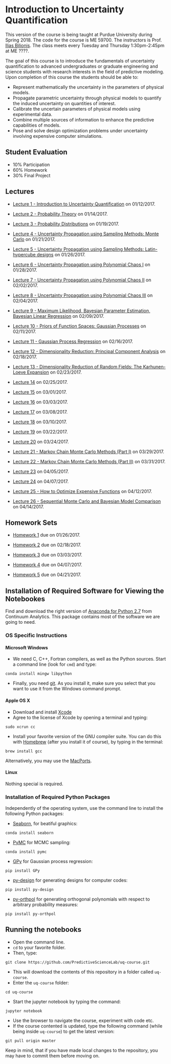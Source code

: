 # Introduction to Uncertainty Quantification

This version of the course is being taught at Purdue University during Spring 2018.
The code for the course is ME 59700.
The instructors is Prof. [Ilias Bilionis](http://www.predictivesciencelab.org/people.html).
The class meets every Tuesday and Thursday 1:30pm-2:45pm at ME ????.

The goal of this course is to introduce the fundamentals of uncertainty quantification to advanced undergraduates or graduate engineering and science students with research interests in the field of predictive modeling. Upon completion of this course the students should be able to:

+ Represent mathematically the uncertainty in the parameters of physical models.
+ Propagate parametric uncertainty through physical models to quantify the induced uncertainty on quantities of interest.
+ Calibrate the uncertain parameters of physical models using experimental data.
+ Combine multiple sources of information to enhance the predictive capabilities of models.
+ Pose and solve design optimization problems under uncertainty involving expensive computer simulations.

## Student Evaluation

+ 10% Participation
+ 60% Homework
+ 30% Final Project

## Lectures

+ [Lecture 1 - Introduction to Uncertainty Quantification](lectures/lec_01.ipynb) on 01/12/2017.

+ [Lecture 2 - Probability Theory](lectures/lec_02.ipynb) on 01/14/2017.

+ [Lecture 3 - Probability Distributions](lectures/lec_03.ipynb) on 01/19/2017.

+ [Lecture 4 - Uncertainty Propagation using Sampling Methods: Monte Carlo](lectures/lec_04.ipynb) on 01/21/2017.

+ [Lecture 5 - Uncertainty Propagation using Sampling Methods: Latin-hypercube designs](lectures/lec_05.ipynb) on 01/26/2017.

+ [Lecture 6 - Uncertainty Propagation using Polynomial Chaos I](lectures/lec_06.ipynb) on 01/28/2017.

+ [Lecture 7 - Uncertainty Propagation using Polynomial Chaos II](lectures/lec_07.ipynb) on 02/02/2017.

+ [Lecture 8 - Uncertainty Propagation using Polynomial Chaos III](lectures/lec_08.ipynb) on 02/04/2017.

+ [Lecture 9 - Maximum Likelihood, Bayesian Parameter Estimation, Bayesian Linear Regression](lectures/lec_09.ipynb) on 02/09/2017.

+ [Lecture 10 - Priors of Function Spaces: Gaussian Processes](lectures/lec_10.ipynb) on 02/11/2017.

+ [Lecture 11 - Gaussian Process Regression](lectures/lec_11.ipynb) on 02/16/2017.

+ [Lecture 12 - Dimensionality Reduction: Principal Component Analysis](lectures/lec_12.ipynb) on 02/18/2017.

+ [Lecture 13 - Dimensionality Reduction of Random Fields: The Karhunen-Loeve Expansion](lectures/lec_13.ipynb) on 02/23/2017.

+ [Lecture 14](lectures/lec_14.ipynb) on 02/25/2017.

+ [Lecture 15](lectures/lec_15.ipynb) on 03/01/2017.

+ [Lecture 16](lectures/lec_16.ipynb) on 03/03/2017.

+ [Lecture 17](lectures/lec_17.ipynb) on 03/08/2017.

+ [Lecture 18](lectures/lec_18.ipynb) on 03/10/2017.

+ [Lecture 19](lectures/lec_19.ipynb) on 03/22/2017.

+ [Lecture 20](lectures/lec_20.ipynb) on 03/24/2017.

+ [Lecture 21 - Markov Chain Monte Carlo Methods (Part I)](lectures/lec_21.ipynb) on 03/29/2017.

+ [Lecture 22 - Markov Chain Monte Carlo Methods (Part II)](lectures/lec_22.ipynb) on 03/31/2017.

+ [Lecture 23](lectures/lec_23.ipynb) on 04/05/2017.

+ [Lecture 24](lectures/lec_24.ipynb) on 04/07/2017.

+ [Lecture 25 - How to Optimize Expensive Functions](lectures/lec_25.ipynb) on 04/12/2017.

+ [Lecture 26 - Sequential Monte Carlo and Bayesian Model Comparison](lectures/lec_26.ipynb) on 04/14/2017.


## Homework Sets

+ [Homework 1](hw/hw_01.ipynb) due on 01/26/2017.

+ [Homework 2](hw/hw_02.ipynb) due on 02/18/2017.

+ [Homework 3](hw/hw_03.ipynb) due on 03/03/2017.

+ [Homework 4](hw/hw_04.ipynb) due on 04/07/2017.

+ [Homework 5](hw/hw_05.ipynb) due on 04/21/2017.



## Installation of Required Software for Viewing the Notebookes

Find and download the right version of 
[Anaconda for Python 2.7](https://www.continuum.io/downloads) from Continuum Analytics.
This package contains most of the software we are going to need.

### OS Specific Instructions

#### Microsoft Windows

+ We need C, C++, Fortran compilers, as well as the Python sources.
Start a command line (look for ``cmd``) and type:
```
conda install mingw libpython
```
+ Finally, you need [git](https://git-scm.com/downloads). As you install it,
make sure you select that you want to use it from the Windows command prompt.

#### Apple OS X

+ Download and install [Xcode](https://developer.apple.com/xcode/download/)
+ Agree to the license of Xcode by opening a terminal and typing:
```
sudo xcrun cc
```
+ Install your favorite version of the GNU compiler suite.
You can do this with [Homebrew](http://brew.sh/) (after you install it of course),
by typing in the terminal:
```
brew install gcc
```
Alternatively, you may use the [MacPorts](https://www.macports.org/).

#### Linux

Nothing special is required.

### Installation of Required Python Packages

Independently of the operating system, use the command line to install the following Python packages:
+ [Seaborn](http://stanford.edu/~mwaskom/software/seaborn/), for beatiful graphics:
```
conda install seaborn
```

+ [PyMC](https://https://github.com/pymc-devs/pymc) for MCMC sampling:
```
conda install pymc
```

+ [GPy](https://github.com/SheffieldML/GPy) for Gaussian process regression:
```
pip install GPy
```

+ [py-design](https://github.com/PredictiveScienceLab/py-design) for generating designs for computer codes:
```
pip install py-design
```

+ [py-orthpol](https://github.com/PredictiveScienceLab/py-orthpol) for generating orthogonal polynomials with respect to arbitrary probability measures:
```
pip install py-orthpol
```

## Running the notebooks

+ Open the command line.
+ `cd` to your favorite folder.
+ Then, type:
```
git clone https://github.com/PredictiveScienceLab/uq-course.git
```
+ This will download the contents of this repository in a folder called `uq-course`.
+ Enter the ``uq-course`` folder:
```
cd uq-course
```
+ Start the jupyter notebook by typing the command:
```
jupyter notebook
```
+ Use the browser to navigate the course, experiment with code etc.
+ If the course contented is updated, type the following command (while being inside `uq-course`) to get the latest version:
```
git pull origin master
```
Keep in mind, that if you have made local changes to the repository, you may have to commit them before moving on.
